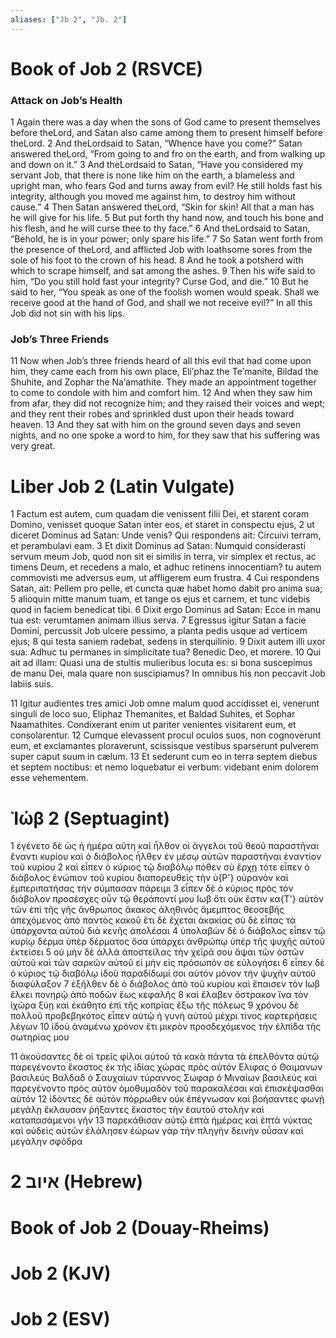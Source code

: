 ```yaml
---
aliases: ["Jb 2", "Jb. 2"]
---
```



# Book of Job 2 (RSVCE)

### Attack on Job’s Health
1 Again there was a day when the sons of God came to present themselves before theLord, and Satan also came among them to present himself before theLord.
2 And theLordsaid to Satan, “Whence have you come?” Satan answered theLord, “From going to and fro on the earth, and from walking up and down on it.”
3 And theLordsaid to Satan, “Have you considered my servant Job, that there is none like him on the earth, a blameless and upright man, who fears God and turns away from evil? He still holds fast his integrity, although you moved me against him, to destroy him without cause.”
4 Then Satan answered theLord, “Skin for skin! All that a man has he will give for his life.
5 But put forth thy hand now, and touch his bone and his flesh, and he will curse thee to thy face.”
6 And theLordsaid to Satan, “Behold, he is in your power; only spare his life.”
7 So Satan went forth from the presence of theLord, and afflicted Job with loathsome sores from the sole of his foot to the crown of his head.
8 And he took a potsherd with which to scrape himself, and sat among the ashes.
9 Then his wife said to him, “Do you still hold fast your integrity? Curse God, and die.”
10 But he said to her, “You speak as one of the foolish women would speak. Shall we receive good at the hand of God, and shall we not receive evil?” In all this Job did not sin with his lips.
### Job’s Three Friends
11 Now when Job’s three friends heard of all this evil that had come upon him, they came each from his own place, Eliʹphaz the Teʹmanite, Bildad the Shuhite, and Zophar the Naʹamathite. They made an appointment together to come to condole with him and comfort him.
12 And when they saw him from afar, they did not recognize him; and they raised their voices and wept; and they rent their robes and sprinkled dust upon their heads toward heaven.
13 And they sat with him on the ground seven days and seven nights, and no one spoke a word to him, for they saw that his suffering was very great.


# Liber Job 2 (Latin Vulgate)

1 Factum est autem, cum quadam die venissent filii Dei, et starent coram Domino, venisset quoque Satan inter eos, et staret in conspectu ejus,
2 ut diceret Dominus ad Satan: Unde venis? Qui respondens ait: Circuivi terram, et perambulavi eam.
3 Et dixit Dominus ad Satan: Numquid considerasti servum meum Job, quod non sit ei similis in terra, vir simplex et rectus, ac timens Deum, et recedens a malo, et adhuc retinens innocentiam? tu autem commovisti me adversus eum, ut affligerem eum frustra.
4 Cui respondens Satan, ait: Pellem pro pelle, et cuncta quæ habet homo dabit pro anima sua;
5 alioquin mitte manum tuam, et tange os ejus et carnem, et tunc videbis quod in faciem benedicat tibi.
6 Dixit ergo Dominus ad Satan: Ecce in manu tua est: verumtamen animam illius serva.
7 Egressus igitur Satan a facie Domini, percussit Job ulcere pessimo, a planta pedis usque ad verticem ejus;
8 qui testa saniem radebat, sedens in sterquilinio.
9 Dixit autem illi uxor sua: Adhuc tu permanes in simplicitate tua? Benedic Deo, et morere.
10 Qui ait ad illam: Quasi una de stultis mulieribus locuta es: si bona suscepimus de manu Dei, mala quare non suscipiamus? In omnibus his non peccavit Job labiis suis.

11 Igitur audientes tres amici Job omne malum quod accidisset ei, venerunt singuli de loco suo, Eliphaz Themanites, et Baldad Suhites, et Sophar Naamathites. Condixerant enim ut pariter venientes visitarent eum, et consolarentur.
12 Cumque elevassent procul oculos suos, non cognoverunt eum, et exclamantes ploraverunt, scissisque vestibus sparserunt pulverem super caput suum in cælum.
13 Et sederunt cum eo in terra septem diebus et septem noctibus: et nemo loquebatur ei verbum: videbant enim dolorem esse vehementem.


# Ἰώβ 2 (Septuagint)

1 ἐγένετο δὲ ὡς ἡ ἡμέρα αὕτη καὶ ἦλθον οἱ ἄγγελοι τοῦ θεοῦ παραστῆναι ἔναντι κυρίου καὶ ὁ διάβολος ἦλθεν ἐν μέσῳ αὐτῶν παραστῆναι ἐναντίον τοῦ κυρίου
2 καὶ εἶπεν ὁ κύριος τῷ διαβόλῳ πόθεν σὺ ἔρχῃ τότε εἶπεν ὁ διάβολος ἐνώπιον τοῦ κυρίου διαπορευθεὶς τὴν ὑ{P'} οὐρανὸν καὶ ἐμπεριπατήσας τὴν σύμπασαν πάρειμι
3 εἶπεν δὲ ὁ κύριος πρὸς τὸν διάβολον προσέσχες οὖν τῷ θεράποντί μου Ιωβ ὅτι οὐκ ἔστιν κα{T'} αὐτὸν τῶν ἐπὶ τῆς γῆς ἄνθρωπος ἄκακος ἀληθινός ἄμεμπτος θεοσεβής ἀπεχόμενος ἀπὸ παντὸς κακοῦ ἔτι δὲ ἔχεται ἀκακίας σὺ δὲ εἶπας τὰ ὑπάρχοντα αὐτοῦ διὰ κενῆς ἀπολέσαι
4 ὑπολαβὼν δὲ ὁ διάβολος εἶπεν τῷ κυρίῳ δέρμα ὑπὲρ δέρματος ὅσα ὑπάρχει ἀνθρώπῳ ὑπὲρ τῆς ψυχῆς αὐτοῦ ἐκτείσει
5 οὐ μὴν δὲ ἀλλὰ ἀποστείλας τὴν χεῖρά σου ἅψαι τῶν ὀστῶν αὐτοῦ καὶ τῶν σαρκῶν αὐτοῦ εἰ μὴν εἰς πρόσωπόν σε εὐλογήσει
6 εἶπεν δὲ ὁ κύριος τῷ διαβόλῳ ἰδοὺ παραδίδωμί σοι αὐτόν μόνον τὴν ψυχὴν αὐτοῦ διαφύλαξον
7 ἐξῆλθεν δὲ ὁ διάβολος ἀπὸ τοῦ κυρίου καὶ ἔπαισεν τὸν Ιωβ ἕλκει πονηρῷ ἀπὸ ποδῶν ἕως κεφαλῆς
8 καὶ ἔλαβεν ὄστρακον ἵνα τὸν ἰχῶρα ξύῃ καὶ ἐκάθητο ἐπὶ τῆς κοπρίας ἔξω τῆς πόλεως
9 χρόνου δὲ πολλοῦ προβεβηκότος εἶπεν αὐτῷ ἡ γυνὴ αὐτοῦ μέχρι τίνος καρτερήσεις λέγων
10 ἰδοὺ ἀναμένω χρόνον ἔτι μικρὸν προσδεχόμενος τὴν ἐλπίδα τῆς σωτηρίας μου

11 ἀκούσαντες δὲ οἱ τρεῖς φίλοι αὐτοῦ τὰ κακὰ πάντα τὰ ἐπελθόντα αὐτῷ παρεγένοντο ἕκαστος ἐκ τῆς ἰδίας χώρας πρὸς αὐτόν Ελιφας ὁ Θαιμανων βασιλεύς Βαλδαδ ὁ Σαυχαίων τύραννος Σωφαρ ὁ Μιναίων βασιλεύς καὶ παρεγένοντο πρὸς αὐτὸν ὁμοθυμαδὸν τοῦ παρακαλέσαι καὶ ἐπισκέψασθαι αὐτόν
12 ἰδόντες δὲ αὐτὸν πόρρωθεν οὐκ ἐπέγνωσαν καὶ βοήσαντες φωνῇ μεγάλῃ ἔκλαυσαν ῥήξαντες ἕκαστος τὴν ἑαυτοῦ στολὴν καὶ καταπασάμενοι γῆν
13 παρεκάθισαν αὐτῷ ἑπτὰ ἡμέρας καὶ ἑπτὰ νύκτας καὶ οὐδεὶς αὐτῶν ἐλάλησεν ἑώρων γὰρ τὴν πληγὴν δεινὴν οὖσαν καὶ μεγάλην σφόδρα


# 2 איוב (Hebrew)


# Book of Job 2 (Douay-Rheims)


# Job 2 (KJV)


# Job 2 (ESV)

